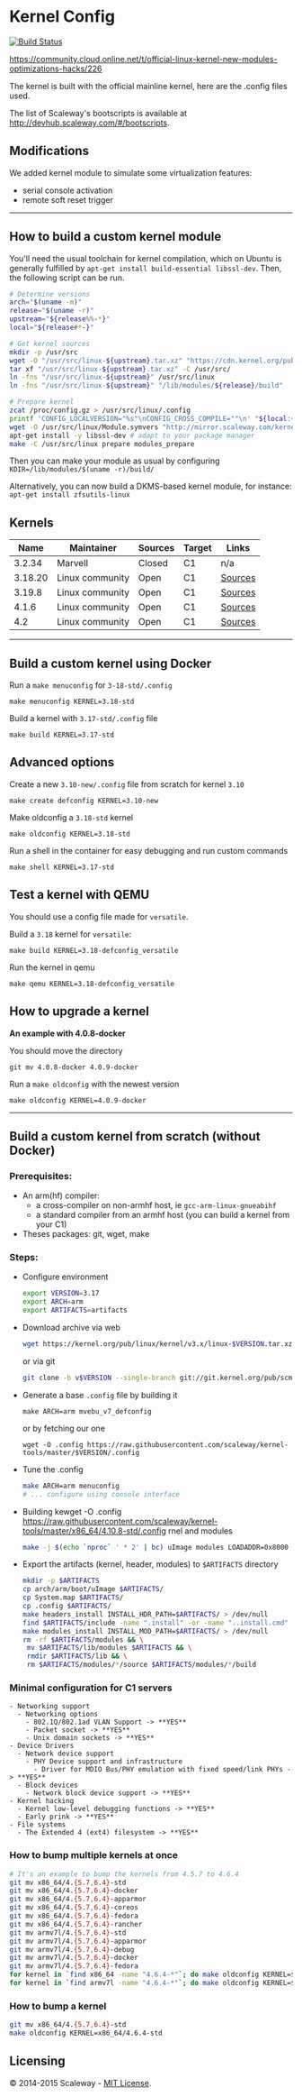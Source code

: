 # Kernel Config
[![Build Status](https://travis-ci.org/scaleway/kernel-tools.svg?branch=master)](https://travis-ci.org/scaleway/kernel-tools)

https://community.cloud.online.net/t/official-linux-kernel-new-modules-optimizations-hacks/226

The kernel is built with the official mainline kernel, here are the .config files used.

The list of Scaleway's bootscripts is available at http://devhub.scaleway.com/#/bootscripts.

## Modifications

We added kernel module to simulate some virtualization features:
- serial console activation
- remote soft reset trigger

---

## How to build a custom kernel module

You'll need the usual toolchain for kernel compilation, which on Ubuntu is generally fulfilled by `apt-get install build-essential libssl-dev`. Then, the following script can be run.

```bash
# Determine versions
arch="$(uname -m)"
release="$(uname -r)"
upstream="${release%%-*}"
local="${release#*-}"

# Get kernel sources
mkdir -p /usr/src
wget -O "/usr/src/linux-${upstream}.tar.xz" "https://cdn.kernel.org/pub/linux/kernel/v4.x/linux-${upstream}.tar.xz"
tar xf "/usr/src/linux-${upstream}.tar.xz" -C /usr/src/
ln -fns "/usr/src/linux-${upstream}" /usr/src/linux
ln -fns "/usr/src/linux-${upstream}" "/lib/modules/${release}/build"

# Prepare kernel
zcat /proc/config.gz > /usr/src/linux/.config
printf 'CONFIG_LOCALVERSION="%s"\nCONFIG_CROSS_COMPILE=""\n' "${local:+-$local}" >> /usr/src/linux/.config
wget -O /usr/src/linux/Module.symvers "http://mirror.scaleway.com/kernel/${arch}/${release}/Module.symvers"
apt-get install -y libssl-dev # adapt to your package manager
make -C /usr/src/linux prepare modules_prepare
```

Then you can make your module as usual by configuring `KDIR=/lib/modules/$(uname -r)/build/`

Alternatively, you can now build a DKMS-based kernel module, for instance: `apt-get install zfsutils-linux`

## Kernels

Name              | Maintainer      | Sources | Target | Links
------------------|-----------------|---------|--------|-------
3.2.34            | Marvell         | Closed  | C1     | n/a
3.18.20           | Linux community | Open    | C1     | [Sources](https://git.kernel.org/cgit/linux/kernel/git/stable/linux-stable.git/tree/?id=v3.18.20)
3.19.8            | Linux community | Open    | C1     | [Sources](https://git.kernel.org/cgit/linux/kernel/git/stable/linux-stable.git/tree/?id=v3.19.8)
4.1.6             | Linux community | Open    | C1     | [Sources](https://git.kernel.org/cgit/linux/kernel/git/stable/linux-stable.git/tree/?id=v4.1.6)
4.2               | Linux community | Open    | C1     | [Sources](https://git.kernel.org/cgit/linux/kernel/git/stable/linux-stable.git/tree/?id=v4.2)

---

## Build a custom kernel using Docker

Run a `make menuconfig` for `3-18-std/.config`

    make menuconfig KERNEL=3.18-std

Build a kernel with `3.17-std/.config` file

    make build KERNEL=3.17-std

## Advanced options

Create a new `3.10-new/.config` file from scratch for kernel `3.10`

    make create defconfig KERNEL=3.10-new

Make oldconfig a `3.18-std` kernel

    make oldconfig KERNEL=3.18-std

Run a shell in the container for easy debugging and run custom commands

    make shell KERNEL=3.17-std

## Test a kernel with QEMU

You should use a config file made for `versatile`.

Build a `3.18` kernel for `versatile`:

    make build KERNEL=3.18-defconfig_versatile

Run the kernel in qemu

    make qemu KERNEL=3.18-defconfig_versatile

## How to upgrade a kernel

**An example with 4.0.8-docker**

You should move the directory

    git mv 4.0.8-docker 4.0.9-docker

Run a `make oldconfig` with the newest version

    make oldconfig KERNEL=4.0.9-docker

---

## Build a custom kernel from scratch (without Docker)

### Prerequisites:

- An arm(hf) compiler:
  - a cross-compiler on non-armhf host, ie `gcc-arm-linux-gnueabihf`
  - a standard compiler from an armhf host (you can build a kernel from your C1)
- Theses packages: git, wget, make


### Steps:

- Configure environment
  ```bash
  export VERSION=3.17
  export ARCH=arm
  export ARTIFACTS=artifacts
  ```

- Download archive via web
  ```bash
  wget https://kernel.org/pub/linux/kernel/v3.x/linux-$VERSION.tar.xz && tar xf linux-$VERSION.tar.xz
  ```
  or via git
  ```bash
  git clone -b v$VERSION --single-branch git://git.kernel.org/pub/scm/linux/kernel/git/torvalds/linux.git linux-$VERSION
  ```

- Generate a base `.config` file by building it
  ```
  make ARCH=arm mvebu_v7_defconfig
  ```
  or by fetching our one
  ```
  wget -O .config https://raw.githubusercontent.com/scaleway/kernel-tools/master/$VERSION/.config
  ```

- Tune the .config
  ```bash
  make ARCH=arm menuconfig
  # ... configure using console interface
  ```

- Building kewget -O .config https://raw.githubusercontent.com/scaleway/kernel-tools/master/x86_64/4.10.8-std/.config
rnel and modules
  ```bash
  make -j $(echo `nproc` ' * 2' | bc) uImage modules LOADADDR=0x8000
  ```

- Export the artifacts (kernel, header, modules) to `$ARTIFACTS` directory
  ```bash
  mkdir -p $ARTIFACTS
  cp arch/arm/boot/uImage $ARTIFACTS/
  cp System.map $ARTIFACTS/
  cp .config $ARTIFACTS/
  make headers_install INSTALL_HDR_PATH=$ARTIFACTS/ > /dev/null
  find $ARTIFACTS/include -name ".install" -or -name "..install.cmd" -delete
  make modules_install INSTALL_MOD_PATH=$ARTIFACTS/ > /dev/null
  rm -rf $ARTIFACTS/modules && \
   mv $ARTIFACTS/lib/modules $ARTIFACTS && \
   rmdir $ARTIFACTS/lib && \
   rm $ARTIFACTS/modules/*/source $ARTIFACTS/modules/*/build
  ```

### Minimal configuration for C1 servers

```gherkin
- Networking support
  - Networking options
    - 802.1Q/802.1ad VLAN Support -> **YES**
    - Packet socket -> **YES**
    - Unix domain sockets -> **YES**
- Device Drivers
  - Network device support
    - PHY Device support and infrastructure
      - Driver for MDIO Bus/PHY emulation with fixed speed/link PHYs -> **YES**
  - Block devices
    - Network block device support -> **YES**
- Kernel hacking
  - Kernel low-level debugging functions -> **YES**
  - Early prink -> **YES**
- File systems
  - The Extended 4 (ext4) filesystem -> **YES**
```

### How to bump multiple kernels at once

```bash
# It's an example to bump the kernels from 4.5.7 to 4.6.4
git mv x86_64/4.{5.7,6.4}-std
git mv x86_64/4.{5.7,6.4}-docker
git mv x86_64/4.{5.7,6.4}-apparmor
git mv x86_64/4.{5.7,6.4}-coreos
git mv x86_64/4.{5.7,6.4}-fedora
git mv x86_64/4.{5.7,6.4}-rancher
git mv armv7l/4.{5.7,6.4}-std
git mv armv7l/4.{5.7,6.4}-apparmor
git mv armv7l/4.{5.7,6.4}-debug
git mv armv7l/4.{5.7,6.4}-docker
git mv armv7l/4.{5.7,6.4}-fedora
for kernel in `find x86_64 -name "4.6.4-*"`; do make oldconfig KERNEL=$kernel; done
for kernel in `find armv7l -name "4.6.4-*"`; do make oldconfig KERNEL=$kernel; done
```

### How to bump a kernel

```bash
git mv x86_64/4.{5.7,6.4}-std
make oldconfig KERNEL=x86_64/4.6.4-std
```


## Licensing

© 2014-2015 Scaleway - [MIT License](https://github.com/scaleway/kernel-tools/blob/master/LICENSE).
